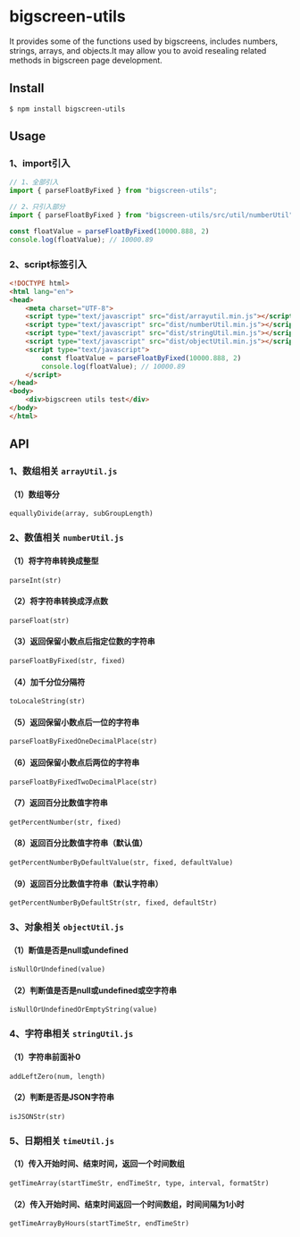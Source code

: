 # bigscreen-utils

It provides some of the functions used by bigscreens, includes numbers, strings, arrays, and objects.It may allow you to avoid resealing related methods in bigscreen page development.

## Install

```
$ npm install bigscreen-utils
```

## Usage

### 1、import引入

```js
// 1、全部引入
import { parseFloatByFixed } from "bigscreen-utils";

// 2、只引入部分
import { parseFloatByFixed } from "bigscreen-utils/src/util/numberUtil";

const floatValue = parseFloatByFixed(10000.888, 2)
console.log(floatValue); // 10000.89
```

### 2、script标签引入

```html
<!DOCTYPE html>
<html lang="en">
<head>
	<meta charset="UTF-8">
	<script type="text/javascript" src="dist/arrayutil.min.js"></script>
	<script type="text/javascript" src="dist/numberUtil.min.js"></script>
	<script type="text/javascript" src="dist/stringUtil.min.js"></script>
	<script type="text/javascript" src="dist/objectUtil.min.js"></script>
	<script type="text/javascript">
        const floatValue = parseFloatByFixed(10000.888, 2)
		console.log(floatValue); // 10000.89
	</script>
</head>
<body>
    <div>bigscreen utils test</div>
</body>
</html>
```

## API

### 1、数组相关 `arrayUtil.js`

#### （1）数组等分

`equallyDivide(array, subGroupLength)`

### 2、数值相关 `numberUtil.js`

#### （1）将字符串转换成整型

`parseInt(str)`

#### （2）将字符串转换成浮点数

`parseFloat(str)`

#### （3）返回保留小数点后指定位数的字符串

`parseFloatByFixed(str, fixed)`

#### （4）加千分位分隔符

`toLocaleString(str)`

#### （5）返回保留小数点后一位的字符串

`parseFloatByFixedOneDecimalPlace(str)`

#### （6）返回保留小数点后两位的字符串

`parseFloatByFixedTwoDecimalPlace(str)`

#### （7）返回百分比数值字符串

`getPercentNumber(str, fixed)`

#### （8）返回百分比数值字符串（默认值）

`getPercentNumberByDefaultValue(str, fixed, defaultValue)`

#### （9）返回百分比数值字符串（默认字符串）

`getPercentNumberByDefaultStr(str, fixed, defaultStr)`

### 3、对象相关 `objectUtil.js`

#### （1）断值是否是null或undefined

`isNullOrUndefined(value)`

#### （2）判断值是否是null或undefined或空字符串

`isNullOrUndefinedOrEmptyString(value)`

### 4、字符串相关 `stringUtil.js`

#### （1）字符串前面补0

`addLeftZero(num, length)`

#### （2）判断是否是JSON字符串

`isJSONStr(str)`

### 5、日期相关 `timeUtil.js`

#### （1）传入开始时间、结束时间，返回一个时间数组

`getTimeArray(startTimeStr, endTimeStr, type, interval, formatStr)`

#### （2）传入开始时间、结束时间返回一个时间数组，时间间隔为1小时

`getTimeArrayByHours(startTimeStr, endTimeStr)`